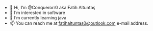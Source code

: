 - 👋 Hi, I’m @Conquerorr0 aka Fatih Altuntaş
- 👀 I’m interested in software
- 🌱 I’m currently learning java
- 📫 You can reach me at fatihaltuntas0@outlook.com e-mail address.

<!---
Conquerorr0/Conquerorr0 is a ✨ special ✨ repository because its `README.md` (this file) appears on your GitHub profile.
You can click the Preview link to take a look at your changes.
--->
